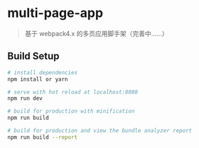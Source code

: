# multi-page-app

> 基于 webpack4.x 的多页应用脚手架（完善中......）

## Build Setup

```bash
# install dependencies
npm install or yarn

# serve with hot reload at localhost:8080
npm run dev

# build for production with minification
npm run build

# build for production and view the bundle analyzer report
npm run build --report
```
